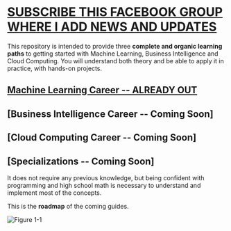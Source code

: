 # [SUBSCRIBE THIS FACEBOOK GROUP WHERE I ADD NEWS AND UPDATES](https://www.facebook.com/groups/mathfordatascience/)

This repository is intended to provide three **complete and organic learning paths** to getting started with Machine Learning, Business Intelligence and Cloud Computing.
You will understand both theory and be able to apply it in practice, with hands-on projects.

## [Machine Learning Career  --  ALREADY OUT](https://github.com/clone95/Machine-Learning-Study-Path-March-2019/tree/master/Career%20Paths/Machine%20Learning%20Engineer%20Career%20Path)  
## [Business Intelligence Career --  Coming Soon]
## [Cloud Computing Career --  Coming Soon]
## [Specializations -- Coming Soon]

It does not require any previous knowledge, but being confident with programming and high school math is necessary to understand and implement most of the concepts.

This is the **roadmap** of the coming guides.

![Figure 1-1](https://raw.github.com/clone95/Machine-Learning-Study-Path-March-2019/master/RoadMap.PNG "1") 
